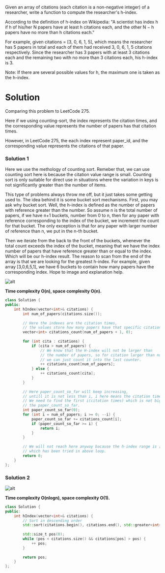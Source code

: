 Given an array of citations (each citation is a non-negative integer) of a researcher, write a function to compute the researcher's h-index.

According to the definition of h-index on Wikipedia: "A scientist has index h if h of his/her N papers have at least h citations each, and the other N − h papers have no more than h citations each."

For example, given citations = [3, 0, 6, 1, 5], which means the researcher has 5 papers in total and each of them had received 3, 0, 6, 1, 5 citations respectively. Since the researcher has 3 papers with at least 3 citations each and the remaining two with no more than 3 citations each, his h-index is 3.

Note: If there are several possible values for h, the maximum one is taken as the h-index.
  
# Solution

Comparing this problem to LeetCode 275.

Here if we using counting-sort, the index represents the citation times, and the corresponding value represents the number of papers has that citation times. 

However, in LeetCode 275, the each index represent paper_id, and the corresponding value represents the citations of that paper.

### Solution 1

Here we use the methology of counting sort. Remeber that, we can use counting sort here is because the citation value range is small. Counting sort is only suitable for direct use in situations where the variation in keys is not significantly greater than the number of items. 

This type of problems always throw me off, but it just takes some getting used to. The idea behind it is some bucket sort mechanisms. First, you may ask why bucket sort. Well, the h-index is defined as the number of papers with reference greater than the number. So assume n is the total number of papers, if we have n+1 buckets, number from 0 to n, then for any paper with reference corresponding to the index of the bucket, we increment the count for that bucket. The only exception is that for any paper with larger number of reference than n, we put in the n-th bucket.

Then we iterate from the back to the front of the buckets, whenever the total count exceeds the index of the bucket, meaning that we have the index number of papers that have reference greater than or equal to the index. Which will be our h-index result. The reason to scan from the end of the array is that we are looking for the greatest h-index. For example, given array [3,0,6,5,1], we have 6 buckets to contain how many papers have the corresponding index. Hope to image and explanation help.

![alt](http://i67.tinypic.com/2yvpfv5.jpg)
       
__Time complexity O(n), space complexity O(n).__

```cpp
class Solution {
public:
    int hIndex(vector<int>& citations) {
        int num_of_papers(citations.size());
        
        // Here the indexes are the citation times,
        // the values store how many papers have that specific citation times.
        vector<int> citations_count(num_of_papers + 1, 0);
        
        for (int cita : citations) {
            if (cita > num_of_papers) { 
                // We know that the H-index will not be larger than
                // the number of papers, so for citation larger than number of papers,
                // we can just count it into the last counter.
                ++ citations_count[num_of_papers];
            } else {
                ++ citations_count[cita];
            }
        }
        
        // Here paper_count_so_far will keep increasing, 
        // untill it is not less than i, i here means the citation times.
        // We need to find the first i(citation times) which is not bigger than
        // the paper_count_so_far.
        int paper_count_so_far(0);
        for (int i = num_of_papers; i >= 0; --i) {
            paper_count_so_far += citations_count[i];
            if (paper_count_so_far >= i) {
                return i;
            }
        }
        
        // We will not reach here anyway bacause the h-index range is [0, num_of_papers],
        // which has been tried in above loop.
        return 0;
    }
};
```

### Solution 2

![alt](https://upload.wikimedia.org/wikipedia/commons/thumb/d/da/H-index-en.svg/300px-H-index-en.svg.png)
  
__Time complexity O(nlogn), space complexity O(1).__
  
```cpp
class Solution {
public:
    int hIndex(vector<int>& citations) {
        // Sort in descending order
        std::sort(citations.begin(), citations.end(), std::greater<int>());
        
        std::size_t pos(0);
        while (pos < citations.size() && citations[pos] > pos) {
            ++ pos;
        }
        
        return pos;
    }
};
```  
